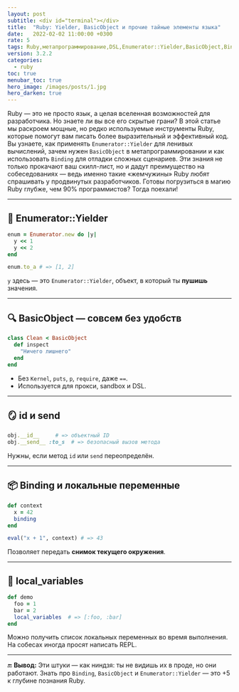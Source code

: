 ```yaml
---
layout: post
subtitle: <div id="terminal"></div>
title:  "Ruby: Yielder, BasicObject и прочие тайные элементы языка"
date:   2022-02-02 11:00:00 +0300
rate: 5
tags: Ruby,метапрограммирование,DSL,Enumerator::Yielder,BasicObject,Binding
version: 3.2.2
categories:
  - ruby
toc: true
menubar_toc: true
hero_image: /images/posts/1.jpg
hero_darken: true
---
```


Ruby — это не просто язык, а целая вселенная возможностей для разработчика. Но знаете ли вы все его скрытые грани? В этой статье мы раскроем мощные, но редко используемые инструменты Ruby, которые помогут вам писать более выразительный и эффективный код. Вы узнаете, как применять `Enumerator::Yielder` для ленивых вычислений, зачем нужен `BasicObject` в метапрограммировании и как использовать `Binding` для отладки сложных сценариев. Эти знания не только прокачают ваш скилл-лист, но и дадут преимущество на собеседованиях — ведь именно такие «жемчужины» Ruby любят спрашивать у продвинутых разработчиков. Готовы погрузиться в магию Ruby глубже, чем 90% программистов? Тогда поехали!

---

## 🧵 Enumerator::Yielder

```ruby
enum = Enumerator.new do |y|
  y << 1
  y << 2
end

enum.to_a # => [1, 2]
````

`y` здесь — это `Enumerator::Yielder`, объект, в который ты **пушишь** значения.

---

## 🔍 BasicObject — совсем без удобств

```ruby
class Clean < BasicObject
  def inspect
    "Ничего лишнего"
  end
end
```

* Без `Kernel`, `puts`, `p`, `require`, даже `==`.
* Используется для прокси, sandbox и DSL.

---

## 🪞 **id** и **send**

```ruby
obj.__id__     # => объектный ID
obj.__send__ :to_s  # => безопасный вызов метода
```

Нужны, если метод `id` или `send` переопределён.

---

## 📦 Binding и локальные переменные

```ruby
def context
  x = 42
  binding
end

eval("x + 1", context) # => 43
```

Позволяет передать **снимок текущего окружения**.

---

## 🔮 local\_variables

```ruby
def demo
  foo = 1
  bar = 2
  local_variables  # => [:foo, :bar]
end
```

Можно получить список локальных переменных во время выполнения. На собесах иногда просят написать REPL.

---

🔚 **Вывод:**
Эти штуки — как ниндзя: ты не видишь их в проде, но они работают. Знать про `Binding`, `BasicObject` и `Enumerator::Yielder` — это +5 к глубине познания Ruby.

